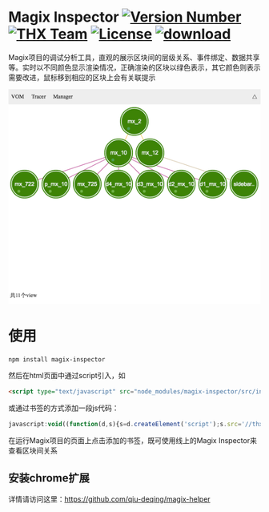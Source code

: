# Magix Inspector [![Version Number](https://img.shields.io/npm/v/magix-inspector.svg)](https://github.com/thx/magix-inspector/ "Version Number") [![THX Team](https://img.shields.io/badge/team-THX-green.svg)](https://thx.github.io/ "THX Team") [![License](https://img.shields.io/badge/license-MIT-orange.svg)](https://opensource.org/licenses/MIT "License") [![download](https://img.shields.io/npm/dm/magix-inspector.svg)](https://www.npmjs.com/package/magix-inspector)

Magix项目的调试分析工具，直观的展示区块间的层级关系、事件绑定、数据共享等。实时以不同颜色显示渲染情况，正确渲染的区块以绿色表示，其它颜色则表示需要改进，鼠标移到相应的区块上会有关联提示

![snapshot](snapshot.png)

# 使用

`npm install magix-inspector`

然后在html页面中通过script引入，如

```html
<script type="text/javascript" src="node_modules/magix-inspector/src/index.js"></script>
```

或通过书签的方式添加一段js代码：

```js
javascript:void((function(d,s){s=d.createElement('script');s.src='//thx.github.io/magix-inspector/index.js';s.charset='utf-8';d.body.appendChild(s)}(document)))
```

在运行Magix项目的页面上点击添加的书签，既可使用线上的Magix Inspector来查看区块间关系

## 安装chrome扩展

详情请访问这里：https://github.com/qiu-deqing/magix-helper
